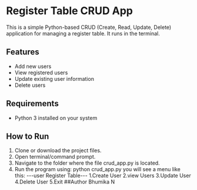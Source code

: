 # Register Table CRUD App

This is a simple Python-based CRUD (Create, Read, Update, Delete) application for managing a register table. It runs in the terminal.

## Features

- Add new users
- View registered users
- Update existing user information
- Delete users

## Requirements

- Python 3 installed on your system

## How to Run

1. Clone or download the project files.
2. Open terminal/command prompt.
3. Navigate to the folder where the file crud_app.py is located.
4. Run the program using: python crud_app.py
you will see a menu like this:
---user Register Table---
1.Create User
2.view Users
3.Update User
4.Delete User
5.Exit
##Author
Bhumika N